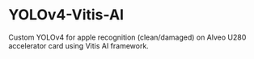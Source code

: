 # YOLOv4-Vitis-AI
Custom YOLOv4 for apple recognition (clean/damaged) on Alveo U280 accelerator card using Vitis AI framework.
